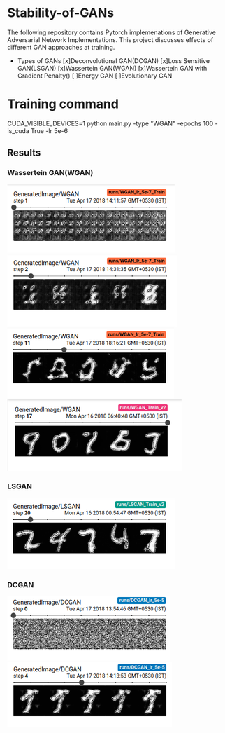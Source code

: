 # Stability-of-GANs

The following repository contains Pytorch implemenations of Generative Adversarial Network Implementations. This project discusses effects of different GAN approaches at training.

* Types of GANs
[x]Deconvolutional GAN(DCGAN)
[x]Loss Sensitive GAN(LSGAN)
[x]Wassertein GAN(WGAN)
[x]Wassertein GAN with Gradient Penalty()
[ ]Energy GAN
[ ]Evolutionary GAN

# Training command
CUDA_VISIBLE_DEVICES=1 python main.py -type "WGAN" -epochs 100 -is_cuda True -lr 5e-6

## Results
### Wassertein GAN(WGAN)
![](assets/2.png)
![](assets/3.png)
![](assets/4.png)
![](assets/1.png)
### LSGAN 
![](assets/5.png)
### DCGAN 
![](assets/8.png)
![](assets/9.png)
